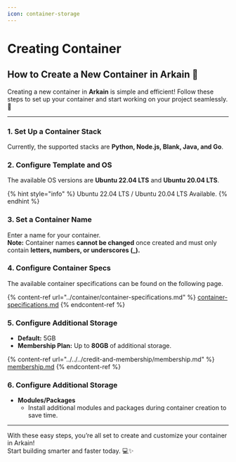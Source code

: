 ```yaml
---
icon: container-storage
---
```


# Creating Container

## How to Create a New Container in Arkain 🌟

Creating a new container in **Arkain** is simple and efficient! Follow these steps to set up your container and start working on your project seamlessly. 🚀

***

### **1. Set Up a Container Stack**

Currently, the supported stacks are **Python, Node.js, Blank, Java, and Go**.

### **2. Configure Template and OS**

The available OS versions are **Ubuntu 22.04 LTS** and **Ubuntu 20.04 LTS**.

{% hint style="info" %}
Ubuntu 22.04 LTS / Ubuntu 20.04 LTS Available.
{% endhint %}

### **3. Set a Container Name**

Enter a name for your container.\
**Note:** Container names **cannot be changed** once created and must only contain **letters, numbers, or underscores (\_).**

### **4. Configure Container Specs**

The available container specifications can be found on the following page.

{% content-ref url="../container/container-specifications.md" %}
[container-specifications.md](../container/container-specifications.md)
{% endcontent-ref %}

### **5. Configure Additional Storage**

* **Default:** 5GB
* **Membership Plan:** Up to **80GB** of additional storage.

{% content-ref url="../../../credit-and-membership/membership.md" %}
[membership.md](../../../credit-and-membership/membership.md)
{% endcontent-ref %}

### **6. Configure Additional Storage**

* **Modules/Packages**
  * Install additional modules and packages during container creation to save time.

***

With these easy steps, you’re all set to create and customize your container in Arkain! \
Start building smarter and faster today. 💻✨
